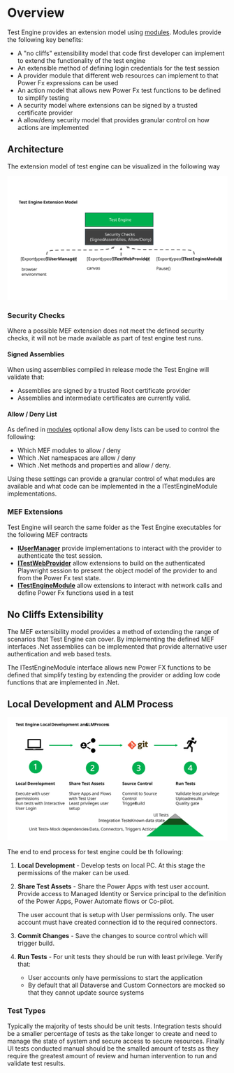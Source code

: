 # Overview

Test Engine provides an extension model using [modules](./modules.md). Modules provide the following key benefits:

- A "no cliffs" extensibility model that code first developer can implement to extend the functionality of the test engine
- An extensible method of defining login credentials for the test session
- A provider module that different web resources can implement to that Power Fx expressions can be used
- An action model that allows new Power Fx test functions to be defined to simplify testing
- A security model where extensions can be signed by a trusted certificate provider
- A allow/deny security model that provides granular control on how actions are implemented

## Architecture

The extension model of test engine can be visualized in the following way

![Overview of Test Engine extension with Security checks for signed assemblies and Allow/Deny and MEF contracts for user authentication, providers and actions](./media/TestEngineOverview.svg)

### Security Checks

Where a possible MEF extension does not meet the defined security checks, it will not be made available as part of test engine test runs.

#### Signed Assemblies

When using assemblies compiled in release mode the Test Engine will validate that:

- Assemblies are signed by a trusted Root certificate provider
- Assemblies and intermediate certificates are currently valid.

#### Allow / Deny List

As defined in [modules](./modules.md) optional allow deny lists can be used to control the following:

- Which MEF modules to allow / deny
- Which .Net namespaces are allow / deny
- Which .Net methods and properties and allow / deny.

Using these settings can provide a granular control of what modules are available and what code can be implemented in the a ITestEngineModule implementations.

### MEF Extensions

Test Engine will search the same folder as the Test Engine executables for the following MEF contracts

- **[IUserManager](..\..\src\Microsoft.PowerApps.TestEngine\Users\IUserManager.cs)** provide implementations to interact with the provider to authenticate the test session.
- **[ITestWebProvider](..\..\src\Microsoft.PowerApps.TestEngine\Providers\ITestWebProvider.cs)** allow extensions to build on the authenticated Playwright session to present the object model of the provider to and from the Power Fx test state.
- **[ITestEngineModule](..\..\src\Microsoft.PowerApps.TestEngine\Modules\ITestEngineModule.cs)** allow extensions to interact with network calls and define Power Fx functions used in a test

## No Cliffs Extensibility

The MEF extensibility model provides a method of extending the range of scenarios that Test Engine can cover. By implementing the defined MEF interfaces .Net assemblies can be implemented that provide alternative user authentication and web based tests.

The ITestEngineModule interface allows new Power FX functions to be defined that simplify testing by extending the provider or adding low code functions that are implemented in .Net.

## Local Development and ALM Process

![Overview of end to end test process from local development to hosted build](./media/TestEngineOverview-E2E.svg)

The end to end process for test engine could be th following:

1. **Local Development** - Develop tests on local PC. At this stage the permissions of the maker can be used.

2. **Share Test Assets** - Share the Power Apps with test user account. Provide access to Managed Identity or Service principal to the definition of the Power Apps, Power Automate flows or Co-pilot.

   The user account that is setup with User permissions only. The user account must have created connection id to the required connectors.

3. **Commit Changes** - Save the changes to source control which will trigger build.

4. **Run Tests** - For unit tests they should be run with least privilege. Verify that:

   - User accounts only have permissions to start the application
   - By default that all Dataverse and Custom Connectors are mocked so that they cannot update source systems

### Test Types

Typically the majority of tests should be unit tests. Integration tests should be a smaller percentage of tests as the take longer to create and need to manage the state of system and secure access to secure resources. Finally UI tests conducted manual should be the smalled amount of tests as they require the greatest amount of review and human intervention to run and validate test results.
